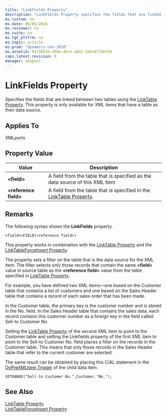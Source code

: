 ```yaml
---
title: "LinkFields Property"
description: "LinkFields Property specifies the fields that are linked between two tables using the LinkTable Property."
ms.custom: na
ms.date: 06/05/2016
ms.reviewer: na
ms.suite: na
ms.tgt_pltfrm: na
ms.topic: article
ms.prod: "dynamics-nav-2018"
ms.assetid: 9171051b-358a-44ce-a8dc-1ebc6f74ef44
caps.latest.revision: 9
manager: edupont
---
```

# LinkFields Property
Specifies the fields that are linked between two tables using the [LinkTable Property](LinkTable-Property.md). This property is only available for XML items that have a table as their data source.  
  
## Applies To  
 XMLports  
  
## Property Value  
  
|**Value**|**Description**|  
|---------------|---------------------|  
|**\<field>**|A field from the table that is specified as the data source of this XML item|  
|**\<reference field>**|A field from the table that is specified in the [LinkTable Property](LinkTable-Property.md).|  
  
## Remarks  
 The following syntax shows the **LinkFields** property.  
  
```  
<field>=FIELD(<reference field>)   
```  
  
 This property works in combination with the [LinkTable Property](LinkTable-Property.md) and the [LinkTableForceInsert Property](LinkTableForceInsert-Property.md).  
  
 The property sets a filter on the table that is the data source for the XML item. The filter selects only those records that contain the same **\<field>** value in source table as the **\<reference field>** value from the table specified in [LinkTable Property](LinkTable-Property.md).  
  
 For example, you have defined two XML items—one based on the Customer table that contains a list of customers and one based on the Sales Header table that contains a record of each sales order that has been made.  
  
 In the Customer table, the primary key is the customer number and is stored in the No. field. In the Sales Header table that contains the sales data, each record contains this customer number as a foreign key in the field called Sell-to Customer No.  
  
 Setting the [LinkTable Property](LinkTable-Property.md) of the second XML item to point to the Customer table and setting the Linkfields property of the first XML item to point to the Sell-to Customer No. field places a filter on the records in the Customer table. This means that only those records in the Sales Header table that refer to the current customer are selected.  
  
 The same result can be obtained by placing this C/AL statement in the [OnPreXMLItem Trigger](OnPreXMLItem-Trigger.md) of the child data item.  
  
```  
SETRANGE("Sell-to Customer No.",Customer."No.");  
```  
  
## See Also  
 [LinkTable Property](LinkTable-Property.md)   
 [LinkTableForceInsert Property](LinkTableForceInsert-Property.md)